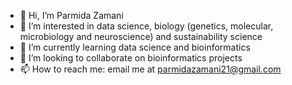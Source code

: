 - 👋 Hi, I’m Parmida Zamani 
- 👀 I’m interested in data science, biology (genetics, molecular, microbiology and neuroscience) and sustainability science
- 🌱 I’m currently learning data science and bioinformatics
- 💞️ I’m looking to collaborate on bioinformatics projects
- 📫 How to reach me: email me at parmidazamani21@gmail.com

<!---
parmidazamani/parmidazamani is a ✨ special ✨ repository because its `README.md` (this file) appears on your GitHub profile.
You can click the Preview link to take a look at your changes.
--->
